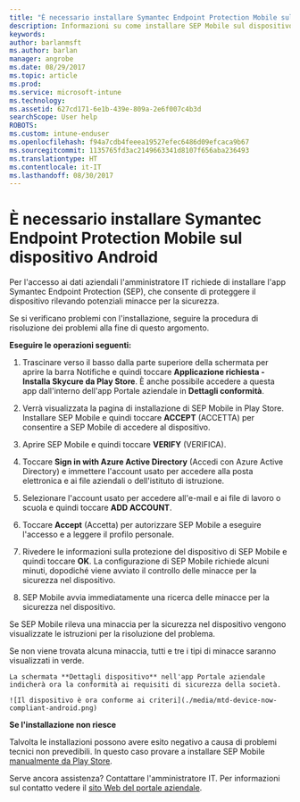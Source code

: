 ```yaml
---
title: "È necessario installare Symantec Endpoint Protection Mobile sul dispositivo Android | Microsoft Docs"
description: Informazioni su come installare SEP Mobile sul dispositivo Android in uso.
keywords: 
author: barlanmsft
ms.author: barlan
manager: angrobe
ms.date: 08/29/2017
ms.topic: article
ms.prod: 
ms.service: microsoft-intune
ms.technology: 
ms.assetid: 627cd171-6e1b-439e-809a-2e6f007c4b3d
searchScope: User help
ROBOTS: 
ms.custom: intune-enduser
ms.openlocfilehash: f94a7cdb4feeea19527efec6486d09efcaca9b67
ms.sourcegitcommit: 1135765fd3ac2149663341d8107f656aba236493
ms.translationtype: HT
ms.contentlocale: it-IT
ms.lasthandoff: 08/30/2017
---
```

# <a name="you-need-to-install-symantec-endpoint-protection-mobile-on-your-android-device"></a>È necessario installare Symantec Endpoint Protection Mobile sul dispositivo Android

Per l'accesso ai dati aziendali l'amministratore IT richiede di installare l'app Symantec Endpoint Protection (SEP), che consente di proteggere il dispositivo rilevando potenziali minacce per la sicurezza.

Se si verificano problemi con l'installazione, seguire la procedura di risoluzione dei problemi alla fine di questo argomento.

**Eseguire le operazioni seguenti:**

1. Trascinare verso il basso dalla parte superiore della schermata per aprire la barra Notifiche e quindi toccare **Applicazione richiesta - Installa Skycure da Play Store**. È anche possibile accedere a questa app dall'interno dell'app Portale aziendale in __Dettagli conformità__.

  <!--![The compliance details page on an Android device. The device is not in compliance, with a message at the bottom of the Company Portal page that says the device doesn't meet the mobile risk policy, and that Skycure must be opened to resolve the issue.](./media/skycure-resolves-compliance-android.png)-->

2. Verrà visualizzata la pagina di installazione di SEP Mobile in Play Store. Installare SEP Mobile e quindi toccare **ACCEPT** (ACCETTA) per consentire a SEP Mobile di accedere al dispositivo.

3. Aprire SEP Mobile e quindi toccare **VERIFY** (VERIFICA).

4. Toccare **Sign in with Azure Active Directory** (Accedi con Azure Active Directory) e immettere l'account usato per accedere alla posta elettronica e ai file aziendali o dell'istituto di istruzione.

5. Selezionare l'account usato per accedere all'e-mail e ai file di lavoro o scuola e quindi toccare **ADD ACCOUNT**.

6. Toccare **Accept** (Accetta) per autorizzare SEP Mobile a eseguire l'accesso e a leggere il profilo personale.

7. Rivedere le informazioni sulla protezione del dispositivo di SEP Mobile e quindi toccare **OK**. La configurazione di SEP Mobile richiede alcuni minuti, dopodiché viene avviato il controllo delle minacce per la sicurezza nel dispositivo.

8. SEP Mobile avvia immediatamente una ricerca delle minacce per la sicurezza nel dispositivo.

  <!--![Skycure is analyzing your device for security threats.](./media/skycure-scan-in-progress-android.png)-->

  Se SEP Mobile rileva una minaccia per la sicurezza nel dispositivo vengono visualizzate le istruzioni per la risoluzione del problema.

  <!--![Skycure found a security threat.](./media/skycure-found-a-threat-android.png)-->

  Se non viene trovata alcuna minaccia, tutti e tre i tipi di minacce saranno visualizzati in verde.

    La schermata **Dettagli dispositivo** nell'app Portale aziendale indicherà ora la conformità ai requisiti di sicurezza della società.

    ![Il dispositivo è ora conforme ai criteri](./media/mtd-device-now-compliant-android.png)

**Se l'installazione non riesce**

Talvolta le installazioni possono avere esito negativo a causa di problemi tecnici non prevedibili. In questo caso provare a installare SEP Mobile [manualmente da Play Store](https://play.google.com/store/apps/details?id=com.skycure.skycure).

Serve ancora assistenza? Contattare l'amministratore IT. Per informazioni sul contatto vedere il [sito Web del portale aziendale](http://portal.manage.microsoft.com).
